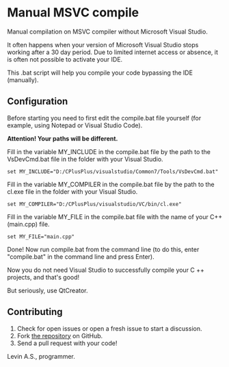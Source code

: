 # Manual MSVC compile
 Manual compilation on MSVC compiler without Microsoft Visual Studio.
 
It often happens when your version of Microsoft Visual Studio stops working after a 30 day period.
Due to limited internet access or absence, it is often not possible to activate your IDE.

This .bat script will help you compile your code bypassing the IDE (manually).

## Configuration

Before starting you need to first edit the compile.bat file yourself (for example, using Notepad or Visual Studio Code).

**Attention! Your paths will be different.**

Fill in the variable MY_INCLUDE in the compile.bat file by the path to the VsDevCmd.bat file in the folder with your Visual Studio.

```batch
set MY_INCLUDE="D:/CPlusPlus/visualstudio/Common7/Tools/VsDevCmd.bat"
```

Fill in the variable MY_COMPILER in the compile.bat file by the path to the cl.exe file in the folder with your Visual Studio.

```batch
set MY_COMPILER="D:/CPlusPlus/visualstudio/VC/bin/cl.exe"
```

Fill in the variable MY_FILE in the compile.bat file with the name of your C++ 
(main.cpp) file.

```batch
set MY_FILE="main.cpp"
```

Done! Now run compile.bat from the command line (to do this, enter "compile.bat" in the command line and press Enter).

Now you do not need Visual Studio to successfully compile your C ++ projects, and that's good!

But seriously, use QtCreator.

## Contributing

1. Check for open issues or open a fresh issue to start a discussion.
2. Fork [the repository](https://github.com/villimad/Manual-MSVC-compile) on GitHub.
3. Send a pull request with your code!

Levin A.S., programmer.
